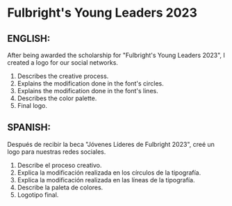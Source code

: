 # Fulbright's Young Leaders 2023

## ENGLISH:

After being awarded the scholarship for "Fulbright's Young Leaders 2023", I created a logo for our social networks.

1) Describes the creative process.
2) Explains the modification done in the font's circles.
3) Explains the modification done in the font's lines.
4) Describes the color palette.
5) Final logo.

## SPANISH:

Después de recibir la beca "Jóvenes Líderes de Fulbright 2023", creé un logo para nuestras redes sociales.

1) Describe el proceso creativo.
2) Explica la modificación realizada en los círculos de la tipografía.
3) Explica la modificación realizada en las líneas de la tipografía.
4) Describe la paleta de colores.
5) Logotipo final.